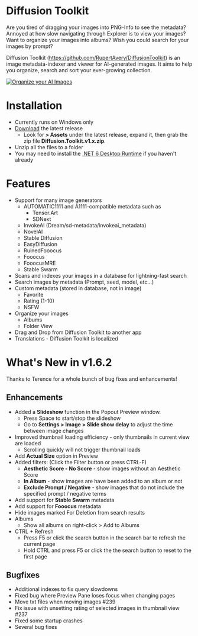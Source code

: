 # Diffusion Toolkit

Are you tired of dragging your images into PNG-Info to see the metadata?  Annoyed at how slow navigating through Explorer is to view your images? Want to organize your images into albums? Wish you could search for your images by prompt? 

Diffusion Toolkit (https://github.com/RupertAvery/DiffusionToolkit) is an image metadata-indexer and viewer for AI-generated images. It aims to help you organize, search and sort your ever-growing collection.

[![Organize your AI Images](https://img.youtube.com/vi/r7J3n1LjojE/hqdefault.jpg)](https://www.youtube.com/watch?v=r7J3n1LjojE&ab_channel=BillMeeks)

# Installation

* Currently runs on Windows only 
* [Download](https://github.com/RupertAvery/DiffusionToolkit/releases/latest
) the latest release 
    * Look for **> Assets** under the latest release, expand it, then grab the zip file **Diffusion.Toolkit.v1.x.zip**.
* Unzip all the files to a folder
* You may need to install the [.NET 6 Desktop Runtime](https://dotnet.microsoft.com/en-us/download/dotnet/6.0) if you haven't already

# Features

* Support for many image generators
   * AUTOMATIC1111 and A1111-compatible metadata such as
      * Tensor.Art
      * SDNext
   * InvokeAI (Dream/sd-metadata/invokeai_metadata)
   * NovelAI
   * Stable Diffusion
   * EasyDiffusion
   * RuinedFooocus
   * Fooocus
   * FooocusMRE
   * Stable Swarm
* Scans and indexes your images in a database for lightning-fast search
* Search images by metadata (Prompt, seed, model, etc...)
* Custom metadata (stored in database, not in image) 
    * Favorite
    * Rating (1-10)
    * NSFW
* Organize your images 
    * Albums
    * Folder View
* Drag and Drop from Diffusion Toolkit to another app
* Translations - Diffusion Toolkit is localized

# What's New in v1.6.2

Thanks to Terence for a whole bunch of bug fixes and enhancements!

## Enhancements

* Added a **Slideshow** function in the Popout Preview window. 
   * Press Space to start/stop the slideshow
   * Go to **Settings > Image > Slide show delay** to adjust the time between image changes
* Improved thumbnail loading efficiency - only thumbnails in current view are loaded
   * Scrolling quickly will not trigger thumbnail loads
* Add **Actual Size** option in Preview
* Added filters: (Click the Filter button or press CTRL-F)    
   * **Aesthetic Score - No Score** - show images without an Aesthetic Score
   * **In Album** - show images are have been added to an album or not
   * **Exclude Prompt / Negative** - show images that do not include the specified prompt / negative terms 
* Add support for **Stable Swarm** metadata
* Add support for **Fooocus** metadata
* Hide images marked For Deletion from search results 
* Albums
   * Show all albums on right-click > Add to Albums
* CTRL + Refresh 
   * Press F5 or click the search button in the search bar to refresh the current page
   * Hold CTRL and press F5 or click the the search button to reset to the first page

## Bugfixes

* Additional indexes to fix query slowdowns
* Fixed bug where Preview Pane loses focus when changing pages
* Move txt files when moving images #239
* Fix issue with unsetting rating of selected images in thumbnail view #237
* Fixed some startup crashes
* Several bug fixes